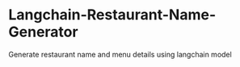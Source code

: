 # Langchain-Restaurant-Name-Generator
Generate restaurant name and menu details using langchain model
